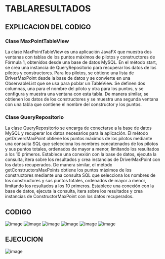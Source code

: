 # TABLARESULTADOS
## EXPLICACION DEL CODIGO
### Clase MaxPointTableView
La clase MaxPointTableView es una aplicación JavaFX que muestra dos ventanas con tablas de los puntos máximos de pilotos y constructores de Fórmula 1, obtenidos desde una base de datos MySQL. En el método start, se crea una instancia de QueryRepositorio para recuperar los datos de los pilotos y constructores. Para los pilotos, se obtiene una lista de DriverMaxPoint desde la base de datos y se convierte en una ObservableList que se usa para poblar un TableView. Se definen dos columnas, una para el nombre del piloto y otra para los puntos, y se configura y muestra una ventana con esta tabla. De manera similar, se obtienen los datos de los constructores y se muestra una segunda ventana con una tabla que contiene el nombre del constructor y los puntos.

### Clase QueryRepositorio
La clase QueryRepositorio se encarga de conectarse a la base de datos MySQL y recuperar los datos necesarios para la aplicación. El método getDriversMaxPoint obtiene los puntos máximos de los pilotos mediante una consulta SQL que selecciona los nombres concatenados de los pilotos y sus puntos totales, ordenados de mayor a menor, limitando los resultados a los 10 primeros. Establece una conexión con la base de datos, ejecuta la consulta, itera sobre los resultados y crea instancias de DriverMaxPoint con los datos recuperados. De manera similar, el método getConstructorsMaxPoints obtiene los puntos máximos de los constructores mediante una consulta SQL que selecciona los nombres de los constructores y sus puntos totales, ordenados de mayor a menor, limitando los resultados a los 10 primeros. Establece una conexión con la base de datos, ejecuta la consulta, itera sobre los resultados y crea instancias de ConstructorMaxPoint con los datos recuperados.

## CODIGO
![image](https://github.com/user-attachments/assets/0d79d7e4-1a67-4f59-869f-72e480404d91)
![image](https://github.com/user-attachments/assets/69d6737e-f6c6-44ff-964a-4ece663ee298)
![image](https://github.com/user-attachments/assets/bf51c9dc-7459-4fec-8d9f-2ea1d97e0832)
![image](https://github.com/user-attachments/assets/82df6d39-8eb4-44cc-a9f7-f2719d91c4c2)
![image](https://github.com/user-attachments/assets/9520db20-330a-4b46-a24a-1b205de91446)
![image](https://github.com/user-attachments/assets/43f0e2aa-939d-427d-b240-c17f49a9d067)

## EJECUCION
![image](https://github.com/user-attachments/assets/aa8649fc-eefa-447f-9f27-5bf9085d4ed5)
